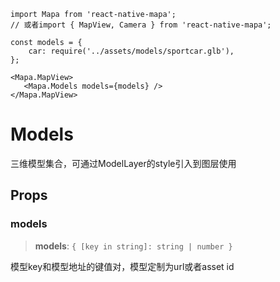 ```tsx
import Mapa from 'react-native-mapa';
// 或者import { MapView, Camera } from 'react-native-mapa';

const models = {
    car: require('../assets/models/sportcar.glb'),
};

<Mapa.MapView>
   <Mapa.Models models={models} />
</Mapa.MapView>
```

# Models
三维模型集合，可通过ModelLayer的style引入到图层使用
## Props

### models

> **models**: `{ [key in string]: string | number }`

模型key和模型地址的键值对，模型定制为url或者asset id
